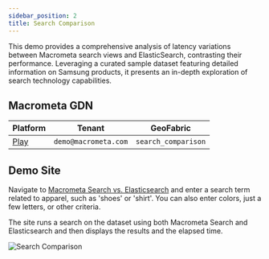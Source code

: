 ```yaml
---
sidebar_position: 2
title: Search Comparison
---
```


This demo provides a comprehensive analysis of latency variations between Macrometa search views and ElasticSearch, contrasting their performance. Leveraging a curated sample dataset featuring detailed information on Samsung products, it presents an in-depth exploration of search technology capabilities.

## Macrometa GDN

| **Platform**                       | **Tenant**                      | **GeoFabric** |
| ---------------------------------- | ------------------------------ | -------------- |
| [Play](https://play.macrometa.io/) | `demo@macrometa.com` | `search_comparison` |

## Demo Site

Navigate to [Macrometa Search vs. Elasticsearch](https://macrometacorp.github.io/demo-search-comparison/) and enter a search term related to apparel, such as 'shoes' or 'shirt'. You can also enter colors, just a few letters, or other criteria.

The site runs a search on the dataset using both Macrometa Search and Elasticsearch and then displays the results and the elapsed time.

![Search Comparison](/img/demos/search-comparison.png)
